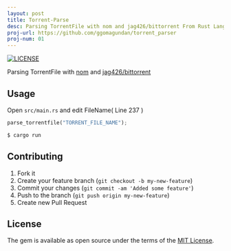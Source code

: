 ```yaml
---
layout: post
title: Torrent-Parse
desc: Parsing TorrentFile with nom and jag426/bittorrent From Rust Language
proj-url: https://github.com/ggomagundan/torrent_parser
proj-num: 01
---
```


[![LICENSE](https://img.shields.io/badge/license-MIT-blue.svg)](LICENSE)

Parsing TorrentFile with [nom](https://github.com/Geal/nom) and
[jag426/bittorrent](https://github.com/jag426/bittorrent) 


## Usage

Open `src/main.rs` and edit FileName( Line 237 )

```rust
parse_torrentfile("TORRENT_FILE_NAME");
```

```sh
$ cargo run
```


## Contributing

1. Fork it
2. Create your feature branch (`git checkout -b my-new-feature`)
3. Commit your changes (`git commit -am 'Added some feature'`)
4. Push to the branch (`git push origin my-new-feature`)
5. Create new Pull Request

## License

The gem is available as open source under the terms of the [MIT
License](http://opensource.org/licenses/MIT).

